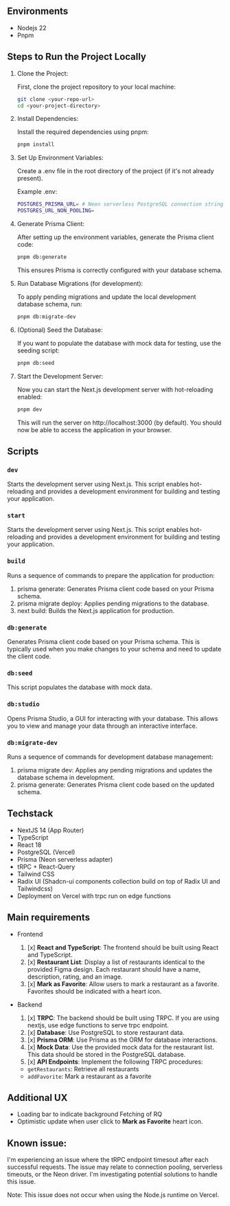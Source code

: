 ## Environments

- Nodejs 22
- Pnpm

## Steps to Run the Project Locally

1. Clone the Project:

   First, clone the project repository to your local machine:

   ```bash
   git clone <your-repo-url>
   cd <your-project-directory>
   ```

2. Install Dependencies:

   Install the required dependencies using pnpm:

   ```bash
   pnpm install
   ```

3. Set Up Environment Variables:

   Create a .env file in the root directory of the project (if it's not already present).

   Example .env:

   ```bash
   POSTGRES_PRISMA_URL= # Neon serverless PostgreSQL connection string
   POSTGRES_URL_NON_POOLING=
   ```

4. Generate Prisma Client:

   After setting up the environment variables, generate the Prisma client code:

   ```bash
   pnpm db:generate
   ```

   This ensures Prisma is correctly configured with your database schema.

5. Run Database Migrations (for development):

   To apply pending migrations and update the local development database schema, run:

   ```bash
   pnpm db:migrate-dev
   ```

6. (Optional) Seed the Database:

   If you want to populate the database with mock data for testing, use the seeding script:

   ```bash
   pnpm db:seed
   ```

7. Start the Development Server:

   Now you can start the Next.js development server with hot-reloading enabled:

   ```bash
   pnpm dev
   ```

   This will run the server on http://localhost:3000 (by default). You should now be able to access the application in your browser.

## Scripts

### `dev`

Starts the development server using Next.js. This script enables hot-reloading and provides a development environment for building and testing your application.

### `start`

Starts the development server using Next.js. This script enables hot-reloading and provides a development environment for building and testing your application.

### `build`

Runs a sequence of commands to prepare the application for production:

1. prisma generate: Generates Prisma client code based on your Prisma schema.
2. prisma migrate deploy: Applies pending migrations to the database.
3. next build: Builds the Next.js application for production.

### `db:generate`

Generates Prisma client code based on your Prisma schema. This is typically used when you make changes to your schema and need to update the client code.

### `db:seed`

This script populates the database with mock data.

### `db:studio`

Opens Prisma Studio, a GUI for interacting with your database. This allows you to view and manage your data through an interactive interface.

### `db:migrate-dev`

Runs a sequence of commands for development database management:

1. prisma migrate dev: Applies any pending migrations and updates the database schema in development.
2. prisma generate: Generates Prisma client code based on the updated schema.

## Techstack

- NextJS 14 (App Router)
- TypeScript
- React 18
- PostgreSQL (Vercel)
- Prisma (Neon serverless adapter)
- tRPC + React-Query
- Tailwind CSS
- Radix UI (Shadcn-ui components collection build on top of Radix UI and Tailwindcss)
- Deployment on Vercel with trpc run on edge functions

## Main requirements

- Frontend

  1. [x] **React and TypeScript**: The frontend should be built using React and TypeScript.
  2. [x] **Restaurant List**: Display a list of restaurants identical to the provided Figma design. Each restaurant should have a name, description, rating, and an image.
  3. [x] **Mark as Favorite**: Allow users to mark a restaurant as a favorite. Favorites should be indicated with a heart icon.

- Backend
  1. [x] **TRPC**: The backend should be built using TRPC. If you are using nextjs, use edge functions to serve trpc endpoint.
  2. [x] **Database**: Use PostgreSQL to store restaurant data.
  3. [x] **Prisma ORM**: Use Prisma as the ORM for database interactions.
  4. [x] **Mock Data**: Use the provided mock data for the restaurant list. This data should be stored in the PostgreSQL database.
  5. [x] **API Endpoints**: Implement the following TRPC procedures:
  - `getRestaurants`: Retrieve all restaurants
  - `addFavorite`: Mark a restaurant as a favorite

## Additional UX

- Loading bar to indicate background Fetching of RQ
- Optimistic update when user click to **Mark as Favorite** heart icon.

## Known issue:

I'm experiencing an issue where the tRPC endpoint timesout after each successful requests. The issue may relate to connection pooling, serverless timeouts, or the Neon driver. I'm investigating potential solutions to handle this issue.

Note: This issue does not occur when using the Node.js runtime on Vercel.
